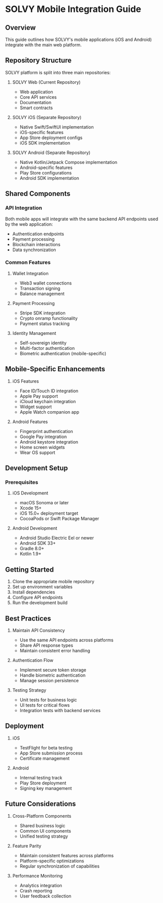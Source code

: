 # SOLVY Mobile Integration Guide

## Overview
This guide outlines how SOLVY's mobile applications (iOS and Android) integrate with the main web platform.

## Repository Structure
SOLVY platform is split into three main repositories:
1. SOLVY Web (Current Repository)
   - Web application
   - Core API services
   - Documentation
   - Smart contracts

2. SOLVY iOS (Separate Repository)
   - Native Swift/SwiftUI implementation
   - iOS-specific features
   - App Store deployment configs
   - iOS SDK implementation

3. SOLVY Android (Separate Repository)
   - Native Kotlin/Jetpack Compose implementation
   - Android-specific features
   - Play Store configurations
   - Android SDK implementation

## Shared Components
### API Integration
Both mobile apps will integrate with the same backend API endpoints used by the web application:
- Authentication endpoints
- Payment processing
- Blockchain interactions
- Data synchronization

### Common Features
1. Wallet Integration
   - Web3 wallet connections
   - Transaction signing
   - Balance management

2. Payment Processing
   - Stripe SDK integration
   - Crypto onramp functionality
   - Payment status tracking

3. Identity Management
   - Self-sovereign identity
   - Multi-factor authentication
   - Biometric authentication (mobile-specific)

## Mobile-Specific Enhancements
1. iOS Features
   - Face ID/Touch ID integration
   - Apple Pay support
   - iCloud keychain integration
   - Widget support
   - Apple Watch companion app

2. Android Features
   - Fingerprint authentication
   - Google Pay integration
   - Android keystore integration
   - Home screen widgets
   - Wear OS support

## Development Setup
### Prerequisites
1. iOS Development
   - macOS Sonoma or later
   - Xcode 15+
   - iOS 15.0+ deployment target
   - CocoaPods or Swift Package Manager

2. Android Development
   - Android Studio Electric Eel or newer
   - Android SDK 33+
   - Gradle 8.0+
   - Kotlin 1.9+

## Getting Started
1. Clone the appropriate mobile repository
2. Set up environment variables
3. Install dependencies
4. Configure API endpoints
5. Run the development build

## Best Practices
1. Maintain API Consistency
   - Use the same API endpoints across platforms
   - Share API response types
   - Maintain consistent error handling

2. Authentication Flow
   - Implement secure token storage
   - Handle biometric authentication
   - Manage session persistence

3. Testing Strategy
   - Unit tests for business logic
   - UI tests for critical flows
   - Integration tests with backend services

## Deployment
1. iOS
   - TestFlight for beta testing
   - App Store submission process
   - Certificate management

2. Android
   - Internal testing track
   - Play Store deployment
   - Signing key management

## Future Considerations
1. Cross-Platform Components
   - Shared business logic
   - Common UI components
   - Unified testing strategy

2. Feature Parity
   - Maintain consistent features across platforms
   - Platform-specific optimizations
   - Regular synchronization of capabilities

3. Performance Monitoring
   - Analytics integration
   - Crash reporting
   - User feedback collection
